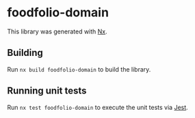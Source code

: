 # foodfolio-domain

This library was generated with [Nx](https://nx.dev).

## Building

Run `nx build foodfolio-domain` to build the library.

## Running unit tests

Run `nx test foodfolio-domain` to execute the unit tests via [Jest](https://jestjs.io).
